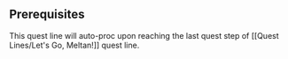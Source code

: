 ## Prerequisites

This quest line will auto-proc upon reaching the last quest step of [[Quest Lines/Let's Go, Meltan!]] quest line.